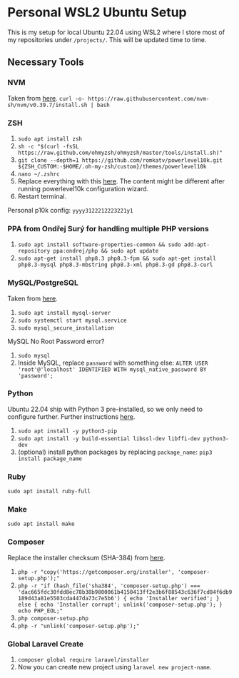 # Personal WSL2 Ubuntu Setup
This is my setup for local Ubuntu 22.04 using WSL2 where I store most of my repositories under `/projects/`. This will be updated time to time.

## Necessary Tools
### NVM
Taken from [here](https://github.com/nvm-sh/nvm).
`curl -o- https://raw.githubusercontent.com/nvm-sh/nvm/v0.39.7/install.sh | bash`

### ZSH
1. `sudo apt install zsh`
2. `sh -c "$(curl -fsSL https://raw.github.com/ohmyzsh/ohmyzsh/master/tools/install.sh)"`
3. `git clone --depth=1 https://github.com/romkatv/powerlevel10k.git ${ZSH_CUSTOM:-$HOME/.oh-my-zsh/custom}/themes/powerlevel10k`
4. `nano ~/.zshrc`
5. Replace everything with this [here](https://github.com/azri-cs/wsl2-setup/blob/main/.zshrc). The content might be different after running powerlevel10k configuration wizard.
6. Restart terminal.

Personal p10k config: `yyyy3122212223221y1`

### PPA from Ondřej Surý for handling multiple PHP versions
1. `sudo apt install software-properties-common && sudo add-apt-repository ppa:ondrej/php && sudo apt update`
2. `sudo apt-get install php8.3 php8.3-fpm && sudo apt-get install php8.3-mysql php8.3-mbstring php8.3-xml php8.3-gd php8.3-curl`

### MySQL/PostgreSQL
Taken from [here](https://www.digitalocean.com/community/tutorials/how-to-install-mysql-on-ubuntu-22-04).
1. `sudo apt install mysql-server`
2. `sudo systemctl start mysql.service`
3. `sudo mysql_secure_installation`

MySQL No Root Password error?
1. `sudo mysql`
2. Inside MySQL, replace `password` with something else: `ALTER USER 'root'@'localhost' IDENTIFIED WITH mysql_native_password BY 'password';`

### Python
Ubuntu 22.04 ship with Python 3 pre-installed, so we only need to configure further. Further instructions [here](https://www.digitalocean.com/community/tutorials/how-to-install-python-3-and-set-up-a-programming-environment-on-ubuntu-22-04).
1. `sudo apt install -y python3-pip`
2. `sudo apt install -y build-essential libssl-dev libffi-dev python3-dev`
3. (optional) install python packages by replacing `package_name`: `pip3 install package_name`

### Ruby
`sudo apt install ruby-full`

### Make
`sudo apt install make`

### Composer
Replace the installer checksum (SHA-384) from [here](https://composer.github.io/pubkeys.html).
1. `php -r "copy('https://getcomposer.org/installer', 'composer-setup.php');"`
2. `php -r "if (hash_file('sha384', 'composer-setup.php') === 'dac665fdc30fdd8ec78b38b9800061b4150413ff2e3b6f88543c636f7cd84f6db9189d43a81e5503cda447da73c7e5b6') { echo 'Installer verified'; } else { echo 'Installer corrupt'; unlink('composer-setup.php'); } echo PHP_EOL;"`
3. `php composer-setup.php`
4. `php -r "unlink('composer-setup.php');"`

### Global Laravel Create
1. `composer global require laravel/installer`
2. Now you can create new project using `laravel new project-name`.
